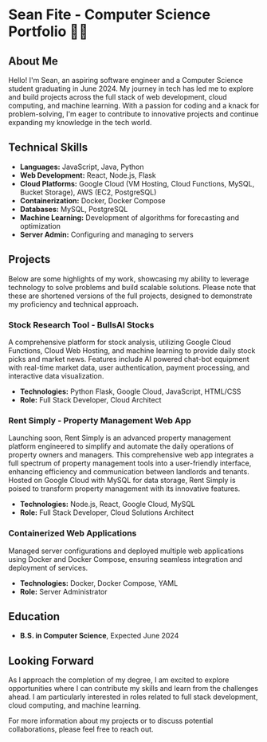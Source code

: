 # Sean Fite - Computer Science Portfolio 🏳️‍🌈

## About Me
Hello! I'm Sean, an aspiring software engineer and a Computer Science student graduating in June 2024. My journey in tech has led me to explore and build projects across the full stack of web development, cloud computing, and machine learning. With a passion for coding and a knack for problem-solving, I'm eager to contribute to innovative projects and continue expanding my knowledge in the tech world.

## Technical Skills
- **Languages:** JavaScript, Java, Python
- **Web Development:** React, Node.js, Flask
- **Cloud Platforms:** Google Cloud (VM Hosting, Cloud Functions, MySQL, Bucket Storage), AWS (EC2, PostgreSQL)
- **Containerization:** Docker, Docker Compose
- **Databases:** MySQL, PostgreSQL
- **Machine Learning:** Development of algorithms for forecasting and optimization
- **Server Admin:**  Configuring and managing to servers

## Projects
Below are some highlights of my work, showcasing my ability to leverage technology to solve problems and build scalable solutions. Please note that these are shortened versions of the full projects, designed to demonstrate my proficiency and technical approach.

### Stock Research Tool - BullsAI Stocks
A comprehensive platform for stock analysis, utilizing Google Cloud Functions, Cloud Web Hosting, and machine learning to provide daily stock picks and market news. Features include AI powered chat-bot equipment with real-time market data, user authentication, payment processing, and interactive data visualization.

- **Technologies:** Python Flask, Google Cloud, JavaScript, HTML/CSS
- **Role:** Full Stack Developer, Cloud Architect

### Rent Simply - Property Management Web App
Launching soon, Rent Simply is an advanced property management platform engineered to simplify and automate the daily operations of property owners and managers. This comprehensive web app integrates a full spectrum of property management tools into a user-friendly interface, enhancing efficiency and communication between landlords and tenants. Hosted on Google Cloud with MySQL for data storage, Rent Simply is poised to transform property management with its innovative features.

- **Technologies:** Node.js, React, Google Cloud, MySQL
- **Role:** Full Stack Developer, Cloud Solutions Architect

### Containerized Web Applications
Managed server configurations and deployed multiple web applications using Docker and Docker Compose, ensuring seamless integration and deployment of services.

- **Technologies:** Docker, Docker Compose, YAML
- **Role:** Server Administrator

## Education
- **B.S. in Computer Science**, Expected June 2024

## Looking Forward
As I approach the completion of my degree, I am excited to explore opportunities where I can contribute my skills and learn from the challenges ahead. I am particularly interested in roles related to full stack development, cloud computing, and machine learning.

For more information about my projects or to discuss potential collaborations, please feel free to reach out.


